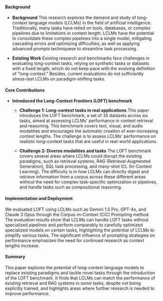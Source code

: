#### Background
- **Background**
This research explores the demand and study of long-context language models (LCLMs) in the field of artificial intelligence. Traditionally, many tasks have relied on tools, databases, or complex pipelines due to limitations in context length. LCLMs have the potential to consolidate these complex pipelines into a single model, mitigating cascading errors and optimizing difficulties, as well as applying advanced prompts techniquese to streamline task processing.

- **Existing Work**
Existing research and benchmarks face challenges in evaluating long-context tasks, relying on synthetic tasks or datasets with a fixed length, which do not keep pace with the evolving definition of "long-context." Besides, current evaluations do not sufficiently stress-test LCLMs on paradigm-shifting tasks.

#### Core Contributions
  - **Introduced the Long-Context Frontiers (LOFT) benchmark**
    - **Challenge 1: Long-context tasks in real applications**
    This paper introduces the LOFT benchmark, a set of 35 datasets across six tasks, aimed at assessing LCLMs' performance in context retrieval and reasoning. This benchmark covers text, visual, and audio modalities and encourages the automatic creation of ever-increasing context lengths. The challenge is to assess LCLMs' performance on realistic long-context tasks that are useful in real-world applications.

    - **Challenge 2: Diverse modalities and tasks**
    The LOFT benchmark covers several areas where LCLMs could disrupt the existing paradigms, such as retrieval systems, RAG (Retrieval-Augmented Generation), SQL task processing, and many-shot ICL (In-Context Learning). The difficulty is in how LCLMs can directly digest and retrieve information from a corpus across these different areas without the need for complex task-specific optimization or pipelines, and handle tasks such as compositional reasoning.
  
#### Implementation and Deployment
We evaluated LOFT using LCLMs such as Gemini 1.5 Pro, GPT-4o, and Claude 3 Opus through the Corpus-in-Context (CiC) Prompting method. The evaluation results show that LCLMs can handle LOFT tasks without specialized pipelines and perform comparably to carefully optimized specialized models on certain tasks, highlighting the potential of LCLMs to simplify various tasks. The significant influence of prompting strategies on performance emphasizes the need for continued research as context lengths increase.

#### Summary
This paper explores the potential of long-context language models to replace existing paradigms and tackle novel tasks through the introduction of the LOFT benchmark. It finds that LCLMs can match the performance of existing retrieval and RAG systems in some tasks, despite not being explicitly trained, and highlights areas where further research is needed to improve performance.